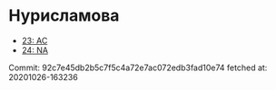 # Нурисламова
- [23: AC](23.md)
- [24: NA](24.md)

Commit: 92c7e45db2b5c7f5c4a72e7ac072edb3fad10e74
 fetched at: 20201026-163236
